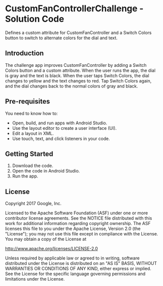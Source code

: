 CustomFanControllerChallenge - Solution Code
============================================

Defines a custom attribute for CustomFanController and a Switch Colors
button to switch to alternate colors for the dial and text.

Introduction
------------

The challenge app improves CustomFanController by adding a Switch Colors
button and a custom attribute. When the user runs the app, the dial is gray
and the text is black. When the user taps Switch Colors, the dial changes to
yellow and the text changes to red. Tap Switch Colors again, and the dial
changes back to the normal colors of gray and black.

Pre-requisites
--------------

You need to know how to:
- Open, build, and run apps with Android Studio.
- Use the layout editor to create a user interface (UI).
- Edit a layout in XML.
- Use touch, text, and click listeners in your code.

Getting Started
---------------

1. Download the code.
2. Open the code in Android Studio.
3. Run the app.

License
-------

Copyright 2017 Google, Inc.

Licensed to the Apache Software Foundation (ASF) under one or more contributor
license agreements.  See the NOTICE file distributed with this work for
additional information regarding copyright ownership.  The ASF licenses this
file to you under the Apache License, Version 2.0 (the "License"); you may not
use this file except in compliance with the License.  You may obtain a copy of
the License at

  http://www.apache.org/licenses/LICENSE-2.0

Unless required by applicable law or agreed to in writing, software
distributed under the License is distributed on an "AS IS" BASIS, WITHOUT
WARRANTIES OR CONDITIONS OF ANY KIND, either express or implied.  See the
License for the specific language governing permissions and limitations under
the License.
